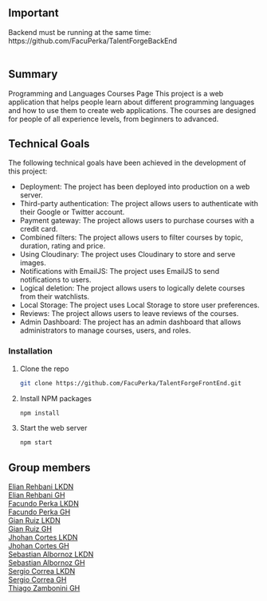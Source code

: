 <h2>Important</h2>
Backend must be running at the same time: https://github.com/FacuPerka/TalentForgeBackEnd
<br>
<br>

<h2>Summary</h2>
Programming and Languages Courses Page
This project is a web application that helps people learn about different programming languages and how to use them to create web applications. The courses are designed for people of all experience levels, from beginners to advanced.

<h2>Technical Goals</h2>

The following technical goals have been achieved in the development of this project:
* Deployment: The project has been deployed into production on a web server.
* Third-party authentication: The project allows users to authenticate with their Google or Twitter account.
* Payment gateway: The project allows users to purchase courses with a credit card.
* Combined filters: The project allows users to filter courses by topic, duration, rating and price.
* Using Cloudinary: The project uses Cloudinary to store and serve images.
* Notifications with EmailJS: The project uses EmailJS to send notifications to users.
* Logical deletion: The project allows users to logically delete courses from their watchlists.
* Local Storage: The project uses Local Storage to store user preferences.
* Reviews: The project allows users to leave reviews of the courses.
* Admin Dashboard: The project has an admin dashboard that allows administrators to manage courses, users, and roles.

### Installation

1. Clone the repo
   ```sh
   git clone https://github.com/FacuPerka/TalentForgeFrontEnd.git
   ```
2. Install NPM packages
   ```sh
   npm install
   ```
3. Start the web server
   ```js
   npm start
   ```

## Group members
[Elian Rehbani LKDN](https://www.linkedin.com/in/elián-rehbani-96113624b/)<br>
[Elian Rehbani GH](https://github.com/ERehbani)<br>
[Facundo Perka LKDN](https://www.linkedin.com/in/facuperka/)<br>
[Facundo Perka GH](https://github.com/FacuPerka)<br>
[Gian Ruiz LKDN](https://www.linkedin.com/in/gian-carlo-ruiz-patiño-320270183/)<br>
[Gian Ruiz GH](https://github.com/Giankrp)<br>
[Jhohan Cortes LKDN](https://www.linkedin.com/in/jhohan-cortes-a314a8213/)<br>
[Jhohan Cortes GH](https://github.com/JhohanCortes)<br>
[Sebastian Albornoz LKDN](https://www.linkedin.com/in/sebastian-albornoz-126b90237/)<br>
[Sebastian Albornoz GH](https://github.com/Shakkus)<br>
[Sergio Correa LKDN](https://www.linkedin.com/in/sergio-correa-a85563267/)<br>
[Sergio Correa GH](https://github.com/SergioFCorrea)<br>
[Thiago Zambonini GH ](https://www.linkedin.com/in/thiago-zambonini-2a279a239/)<br>
